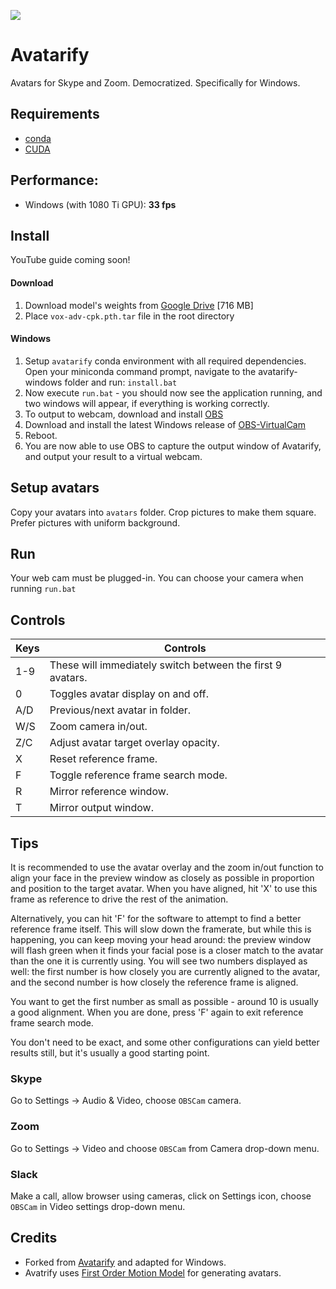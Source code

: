 ![](docs/mona.gif)

# Avatarify

Avatars for Skype and Zoom. Democratized. Specifically for Windows.

## Requirements

* [conda](https://docs.conda.io/en/latest/miniconda.html)
* [CUDA](https://developer.nvidia.com/cuda-downloads)

## Performance:
- Windows (with 1080 Ti GPU): **33 fps**

## Install

YouTube guide coming soon!

#### Download
1. Download model's weights from [Google Drive](https://drive.google.com/file/d/1L8P-hpBhZi8Q_1vP2KlQ4N6dvlzpYBvZ/view) [716 MB]
2. Place `vox-adv-cpk.pth.tar` file in the root directory

#### Windows

1. Setup `avatarify` conda environment with all required dependencies. Open your miniconda command prompt, navigate to the avatarify-windows folder and run:
```install.bat```
2. Now execute ```run.bat``` - you should now see the application running, and two windows will appear, if everything is working correctly.
3. To output to webcam, download and install [OBS](http://obsproject.com)
4. Download and install the latest Windows release of [OBS-VirtualCam](https://github.com/CatxFish/obs-virtual-cam/releases)
5. Reboot.
6. You are now able to use OBS to capture the output window of Avatarify, and output your result to a virtual webcam.

## Setup avatars
Copy your avatars into `avatars` folder. Crop pictures to make them square. Prefer pictures with uniform background.

## Run
Your web cam must be plugged-in. You can choose your camera when running ```run.bat```

## Controls

Keys | Controls
--- | ---
1-9 | These will immediately switch between the first 9 avatars.
0 | Toggles avatar display on and off.
A/D | Previous/next avatar in folder.
W/S | Zoom camera in/out.
Z/C | Adjust avatar target overlay opacity.
X | Reset reference frame.
F | Toggle reference frame search mode.
R | Mirror reference window.
T | Mirror output window.

## Tips

It is recommended to use the avatar overlay and the zoom in/out function to align your face in the preview window as closely as possible in proportion and position to the target avatar. When you have aligned, hit 'X' to use this frame as reference to drive the rest of the animation.

Alternatively, you can hit 'F' for the software to attempt to find a better reference frame itself. This will slow down the framerate, but while this is happening, you can keep moving your head around: the preview window will flash green when it finds your facial pose is a closer match to the avatar than the one it is currently using. You will see two numbers displayed as well: the first number is how closely you are currently aligned to the avatar, and the second number is how closely the reference frame is aligned.

You want to get the first number as small as possible - around 10 is usually a good alignment. When you are done, press 'F' again to exit reference frame search mode.

You don't need to be exact, and some other configurations can yield better results still, but it's usually a good starting point.

### Skype

Go to Settings -> Audio & Video, choose `OBSCam` camera.

### Zoom

Go to Settings -> Video and choose `OBSCam` from Camera drop-down menu.

### Slack

Make a call, allow browser using cameras, click on Settings icon, choose `OBSCam` in Video settings drop-down menu.

## Credits

- Forked from [Avatarify](https://github.com/alievk/avatarify) and adapted for Windows.
- Avatrify uses [First Order Motion Model](https://github.com/AliaksandrSiarohin/first-order-model) for generating avatars.

